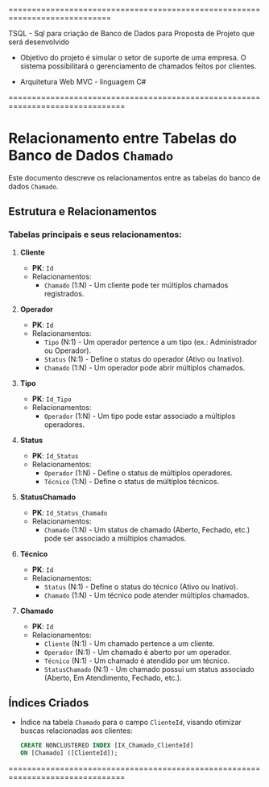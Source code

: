 ============================================================================

TSQL - Sql para criação de Banco de Dados para Proposta de Projeto que será
desenvolvido 

- Objetivo do projeto é simular o setor de suporte de uma empresa. O sistema
possibilitará o gerenciamento de chamados feitos por clientes.

- Arquitetura Web MVC - linguagem C# 

===============================================================================

# Relacionamento entre Tabelas do Banco de Dados `Chamado`

Este documento descreve os relacionamentos entre as tabelas do banco de dados `Chamado`.

## Estrutura e Relacionamentos

### Tabelas principais e seus relacionamentos:

1. **Cliente**
   - **PK**: `Id`
   - Relacionamentos:
     - `Chamado` (1:N) - Um cliente pode ter múltiplos chamados registrados.

2. **Operador**
   - **PK**: `Id`
   - Relacionamentos:
     - `Tipo` (N:1) - Um operador pertence a um tipo (ex.: Administrador ou Operador).
     - `Status` (N:1) - Define o status do operador (Ativo ou Inativo).
     - `Chamado` (1:N) - Um operador pode abrir múltiplos chamados.

3. **Tipo**
   - **PK**: `Id_Tipo`
   - Relacionamentos:
     - `Operador` (1:N) - Um tipo pode estar associado a múltiplos operadores.

4. **Status**
   - **PK**: `Id_Status`
   - Relacionamentos:
     - `Operador` (1:N) - Define o status de múltiplos operadores.
     - `Técnico` (1:N) - Define o status de múltiplos técnicos.

5. **StatusChamado**
   - **PK**: `Id_Status_Chamado`
   - Relacionamentos:
     - `Chamado` (1:N) - Um status de chamado (Aberto, Fechado, etc.) pode ser associado a múltiplos chamados.

6. **Técnico**
   - **PK**: `Id`
   - Relacionamentos:
     - `Status` (N:1) - Define o status do técnico (Ativo ou Inativo).
     - `Chamado` (1:N) - Um técnico pode atender múltiplos chamados.

7. **Chamado**
   - **PK**: `Id`
   - Relacionamentos:
     - `Cliente` (N:1) - Um chamado pertence a um cliente.
     - `Operador` (N:1) - Um chamado é aberto por um operador.
     - `Técnico` (N:1) - Um chamado é atendido por um técnico.
     - `StatusChamado` (N:1) - Um chamado possui um status associado (Aberto, Em Atendimento, Fechado, etc.).

## Índices Criados
- Índice na tabela `Chamado` para o campo `ClienteId`, visando otimizar buscas relacionadas aos clientes:
  ```sql
  CREATE NONCLUSTERED INDEX [IX_Chamado_ClienteId]
  ON [Chamado] ([ClienteId]);

===============================================================================


